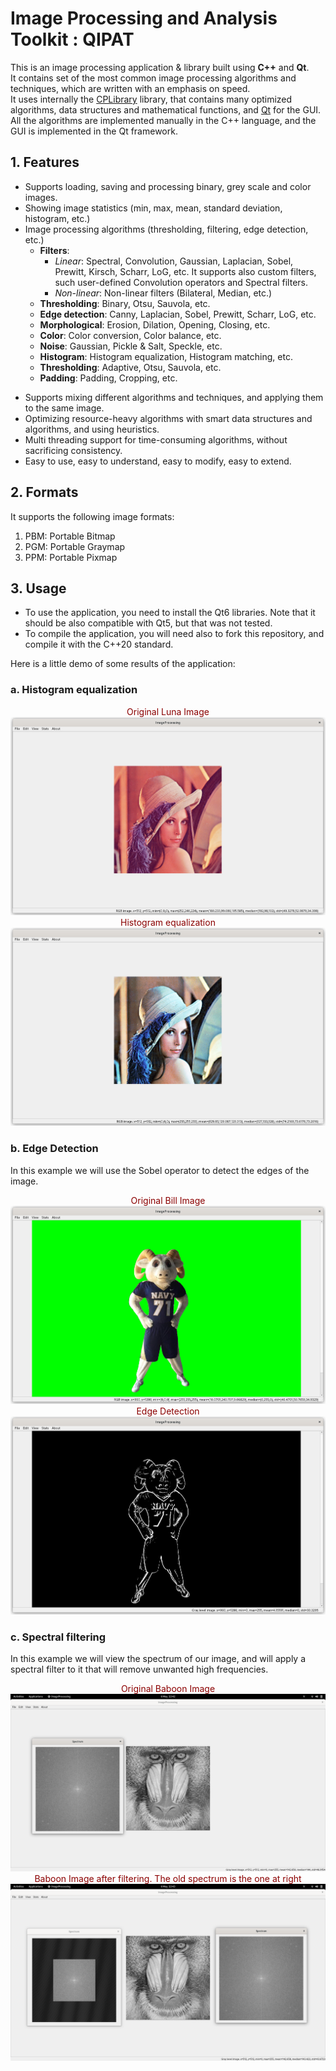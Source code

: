 # Image Processing and Analysis Toolkit : QIPAT

This is an image processing application & library built using **C++** and **Qt**.<br>
It contains  set of the most common image processing algorithms and techniques, which are written with an emphasis on speed.<br>
It uses internally the [CPLibrary](https://www.github.com/ramizouari/CPLibrary) library, that contains many optimized algorithms, data structures and mathematical functions, and [Qt](http://qt.io/) for the GUI.<br>
All the algorithms are implemented manually in the C++ language, and the GUI is implemented in the Qt framework.<br>

## 1. Features

- Supports loading, saving and processing binary, grey scale and color images.
- Showing image statistics (min, max, mean, standard deviation, histogram, etc.)
- Image processing algorithms (thresholding, filtering, edge detection, etc.)
    - **Filters**: 
      - *Linear*: Spectral, Convolution, Gaussian, Laplacian, Sobel, Prewitt, Kirsch, Scharr, LoG, etc. It supports also custom filters, such user-defined Convolution operators and Spectral filters.
      - *Non-linear*: Non-linear filters (Bilateral, Median, etc.)
    - **Thresholding**: Binary, Otsu, Sauvola, etc.
    - **Edge detection**: Canny, Laplacian, Sobel, Prewitt, Scharr, LoG, etc.
    - **Morphological**: Erosion, Dilation, Opening, Closing, etc.
    - **Color**: Color conversion, Color balance, etc.
    - **Noise**: Gaussian, Pickle & Salt, Speckle, etc.
    - **Histogram**: Histogram equalization, Histogram matching, etc.
    - **Thresholding**: Adaptive, Otsu, Sauvola, etc.
    - **Padding**: Padding, Cropping, etc.

<!---    - **Blending**: Alpha blending, Multiply, Add, Subtract, etc.
    - **Geometric**: Affine, Perspective, Rotation, etc. -->
- Supports mixing different algorithms and techniques, and applying them to the same image.
- Optimizing resource-heavy algorithms with smart data structures and algorithms, and using heuristics.
- Multi threading support for time-consuming algorithms, without sacrificing consistency.
- Easy to use, easy to understand, easy to modify, easy to extend.

## 2. Formats

It supports the following image formats:
1. PBM: Portable Bitmap
2. PGM: Portable Graymap
3. PPM: Portable Pixmap

## 3. Usage

- To use the application, you need to install the Qt6 libraries. Note that it should be also compatible with Qt5, but that was not tested.
- To compile the application, you will need also to fork this repository, and compile it with the C++20 standard.

Here is a little demo of some results of the application:

### a. Histogram equalization

<div style="text-align: center;color :darkred">Original Luna Image</div>
<img src="img/DEMO.png">
<div style="text-align: center;color :darkred">Histogram equalization</div>
<img src="img/DEMO2.png">

### b. Edge Detection

In this example we will use the Sobel operator to detect the edges of the image.
<div style="text-align: center;color :darkred">Original Bill Image</div>
<img src="img/DEMO3.png">
<div style="text-align: center;color :darkred">Edge Detection</div>
<img src="img/DEMO4.png">

### c. Spectral filtering

In this example we will view the spectrum of our image, and will apply a spectral filter to it that will remove unwanted high frequencies.
<div style="text-align: center;color :darkred">Original Baboon Image</div>
<img src="img/DEMO5.png">
<div style="text-align: center;color :darkred">Baboon Image after filtering. The old spectrum is the one at right</div>
<img src="img/DEMO6.png">
